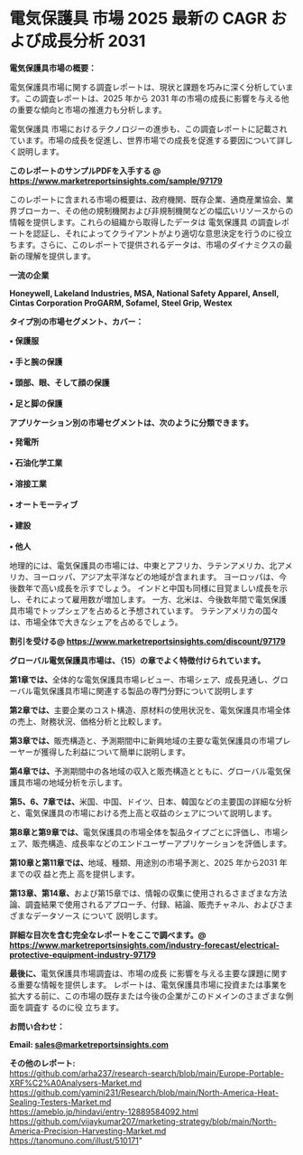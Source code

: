 # 電気保護具 市場 2025 最新の CAGR および成長分析 2031

<strong><b>電気保護具市場の概要：</b></strong>

電気保護具市場に関する調査レポートは、現状と課題を巧みに深く分析しています。この調査レポートは、2025 年から 2031 年の市場の成長に影響を与える他の重要な傾向と市場の推進力も分析します。

電気保護具 市場におけるテクノロジーの進歩も、この調査レポートに記載されています。市場の成長を促進し、世界市場での成長を促進する要因について詳しく説明します。

<strong>このレポートのサンプルPDFを入手する @ <a href=https://www.marketreportsinsights.com/sample/97179>https://www.marketreportsinsights.com/sample/97179</a></strong>

このレポートに含まれる市場の概要は、政府機関、既存企業、通商産業協会、業界ブローカー、その他の規制機関および非規制機関などの幅広いリソースからの情報を提供します。これらの組織から取得したデータは 電気保護具 の調査レポートを認証し、それによってクライアントがより適切な意思決定を行うのに役立ちます。さらに、このレポートで提供されるデータは、市場のダイナミクスの最新の理解を提供します。

<strong>一流の企業</strong>

<strong><b>Honeywell, Lakeland Industries, MSA, National Safety Apparel, Ansell, Cintas Corporation ProGARM, Sofamel, Steel Grip, Westex</b></strong>

<strong><b>タイプ別の市場セグメント、カバー：</b></strong>

<strong>• 保護服<br><br>• 手と腕の保護<br><br>• 頭部、眼、そして顔の保護<br><br>• 足と脚の保護</strong>

<strong><b>アプリケーション別の市場セグメントは、次のように分類できます。</b></strong>

<strong>• 発電所<br><br>• 石油化学工業<br><br>• 溶接工業<br><br>• オートモーティブ<br><br>• 建設<br><br>• 他人</strong>

 地理的には、電気保護具の市場には、中東とアフリカ、ラテンアメリカ、北アメリカ、ヨーロッパ、アジア太平洋などの地域が含まれます。 ヨーロッパは、今後数年で高い成長を示すでしょう。 インドと中国も同様に目覚ましい成長を示し、それによって雇用数が増加します。 一方、北米は、今後数年間で電気保護具市場でトップシェアを占めると予想されています。 ラテンアメリカの国々は、市場全体で大きなシェアを占めるでしょう。

<strong>割引を受ける@ <a href=https://www.marketreportsinsights.com/discount/97179>https://www.marketreportsinsights.com/discount/97179</a></strong>

<strong><b>グローバル電気保護具市場は、（15）の章でよく特徴付けられています。</b></strong>

<strong><b>第</b></strong><strong><b>1章では、</b></strong>全体的な電気保護具市場レビュー、市場シェア、成長見通し、グローバル電気保護具市場に関連する製品の専門分野について説明します

<strong><b>第2章では、</b></strong>主要企業のコスト構造、原材料の使用状況を、電気保護具市場全体の売上、財務状況、価格分析と比較します。

<strong><b>第3章では、</b></strong>販売構造と、予測期間中に新興地域の主要な電気保護具の市場プレーヤーが獲得した利益について簡単に説明します。

<strong><b>第4章では、</b></strong>予測期間中の各地域の収入と販売構造とともに、グローバル電気保護具市場の地域分析を示します。

<strong><b>第5、6、7章では、</b></strong>米国、中国、ドイツ、日本、韓国などの主要国の詳細な分析と、電気保護具の市場における売上高と収益のシェアについて説明します。

<strong><b>第8章と第9章では、</b></strong>電気保護具の市場全体を製品タイプごとに評価し、市場シェア、販売構造、成長率などのエンドユーザーアプリケーションを評価します。

<strong><b>第10章と第11章では、</b></strong>地域、種類、用途別の市場予測と、2025 年から2031 年までの収 益と売上 高を提供します。

<strong><b>第13章、第14章、</b></strong>および第15章では、情報の収集に使用されるさまざまな方法論、調査結果で使用されるアプローチ、付録、結論、販売チャネル、およびさまざまなデータソース について 説明します。

<strong>詳細な目次を含む完全なレポートをここで調べます。@ <a href=https://www.marketreportsinsights.com/industry-forecast/electrical-protective-equipment-industry-97179>https://www.marketreportsinsights.com/industry-forecast/electrical-protective-equipment-industry-97179</a></strong>

<strong><b>最後に、</b></strong>電気保護具市場調査は、市場の成長 に影響を</a>与える主要な課題に関する重要な情報を提供します。 レポートは、電気保護具市場に投資または事業を拡大する前に、この市場の既存または今後の企業がこのドメインのさまざまな側面を調査す るのに役 立ちます。

<strong><b>お問い合わせ：</b></strong>

<strong>Email: </strong><a href=mailto:sales@marketreportsinsights.com><strong>sales@marketreportsinsights.com</strong></a>

<strong>その他のレポート:</strong>
<br>
<a href=https://github.com/arha237/research-search/blob/main/Europe-Portable-XRF%C2%A0Analysers-Market.md>https://github.com/arha237/research-search/blob/main/Europe-Portable-XRF%C2%A0Analysers-Market.md</a>
<br>
<a href=https://github.com/yamini231/Research/blob/main/North-America-Heat-Sealing-Testers-Market.md>https://github.com/yamini231/Research/blob/main/North-America-Heat-Sealing-Testers-Market.md</a>
<br>
<a href=https://ameblo.jp/hindavi/entry-12889584092.html>https://ameblo.jp/hindavi/entry-12889584092.html</a>
<br>
<a href=https://github.com/vijaykumar207/marketing-strategy/blob/main/North-America-Precision-Harvesting-Market.md>https://github.com/vijaykumar207/marketing-strategy/blob/main/North-America-Precision-Harvesting-Market.md</a>
<br>
<a href=https://tanomuno.com/illust/510171>https://tanomuno.com/illust/510171</a>"
